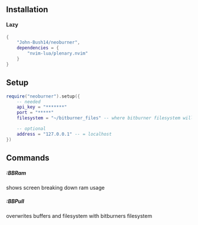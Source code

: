 ## Installation

#### Lazy
```lua
{
    "John-Bush14/neoburner",
    dependencies = {
        "nvim-lua/plenary.nvim"
    }
}
```

## Setup

```lua
require("neoburner").setup({
    -- needed
    api_key = "*******"
    port = "*****"
    filesystem = "~/bitburner_files" -- where bitburner filesystem will be placed

    -- optional
    address = "127.0.0.1" -- = localhost
})
```

## Commands

##### :BBRam

shows screen breaking down ram usage


##### :BBPull

overwrites buffers and filesystem with bitburners filesystem
